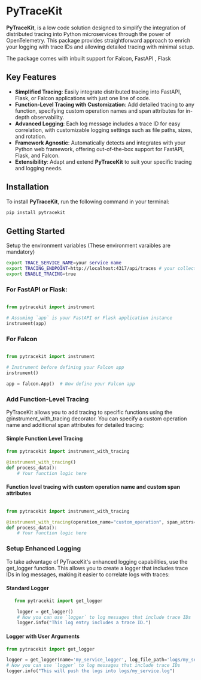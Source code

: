 # PyTraceKit

 **PyTraceKit**, is a low code solution designed to simplify the integration of distributed tracing into Python microservices through the power of OpenTelemetry. This package provides straightforward approach to enrich your logging with trace IDs and allowing detailed tracing with minimal setup.

 The package comes with inbuilt support for Falcon, FastAPI , Flask 

## Key Features

- **Simplified Tracing**: Easily integrate distributed tracing into FastAPI, Flask, or Falcon applications with just one line of code.
- **Function-Level Tracing with Customization**: Add detailed tracing to any function, specifying custom operation names and span attributes for in-depth observability.
- **Advanced Logging**: Each log message includes a trace ID for easy correlation, with customizable logging settings such as file paths, sizes, and rotation.
- **Framework Agnostic**: Automatically detects and integrates with your Python web framework, offering out-of-the-box support for FastAPI, Flask, and Falcon.
- **Extensibility**: Adapt and extend **PyTraceKit** to suit your specific tracing and logging needs.

## Installation

To install **PyTraceKit**, run the following command in your terminal:

```bash
pip install pytracekit
```

## Getting Started

Setup the environment variables (These environment varaibles are mandatory)

```bash
export TRACE_SERVICE_NAME=your service name
export TRACING_ENDPOINT=http://localhost:4317/api/traces # your collector endpoint
export ENABLE_TRACING=true

```

### For FastAPI or Flask:

```python

from pytracekit import instrument

# Assuming `app` is your FastAPI or Flask application instance
instrument(app)

```

### For Falcon

```python

from pytracekit import instrument

# Instrument before defining your Falcon app
instrument()

app = falcon.App()  # Now define your Falcon app

```

### Add Function-Level Tracing

PyTraceKit allows you to add tracing to specific functions using the @instrument_with_tracing decorator. You can specify a custom operation name and additional span attributes for detailed tracing:

#### Simple Function Level Tracing
```python
from pytracekit import instrument_with_tracing

@instrument_with_tracing()
def process_data():
    # Your function logic here

```

#### Function level tracing with custom operation name and custom span attributes
```python

from pytracekit import instrument_with_tracing

@instrument_with_tracing(operation_name="custom_operation", span_attrs={"key": "value"})
def process_data():
    # Your function logic here

```

### Setup Enhanced Logging

To take advantage of PyTraceKit's enhanced logging capabilities, use the get_logger function. This allows you to create a logger that includes trace IDs in log messages, making it easier to correlate logs with traces:

#### Standard Logger

```python
   from pytracekit import get_logger

    logger = get_logger()
    # Now you can use `logger` to log messages that include trace IDs
    logger.info("This log entry includes a trace ID.")

```

#### Logger with User Arguments
``` python
from pytracekit import get_logger

logger = get_logger(name='my_service_logger', log_file_path='logs/my_service.log', max_bytes=10*1024*1024, backup_count=5)
# Now you can use `logger` to log messages that include trace IDs
logger.info("This will push the logs into logs/my_service.log")

```